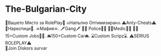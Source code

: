 # The-Bulgarian-City
👑Вашето Място за RolePlay👑  🔝Напълно Оптимизиран🔝  ⚠️Anty-Cheats⚠️  🌿Наркотици🌿. ☠Мафия☠. 🗡Gang🗡 👮‍♂️ Police👨‍✈️  👩‍🔬Medic👩‍🔬  👨‍💼15+Custom Jobs👨‍💼. 🚘150+Custom Car🚘.  ⌛Custom Scripz⌛. ⚠️SERIUS ROLEPLAY⚠️    
🤠Join Diskors survar 
